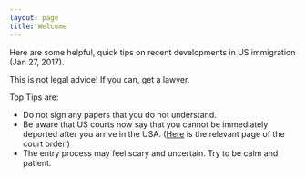 ```yaml
---
layout: page
title: Welcome
---
```


Here are some helpful, quick tips on recent developments in US immigration (Jan 27, 2017).  

This is not legal advice!  If you can, get a lawyer.

Top Tips are:

* Do not sign any papers that you do not understand.
* Be aware that US courts now say that you cannot be immediately deported after you arrive in the USA.  ([Here][page] is the relevant page of the court order.)
* The entry process may feel scary and uncertain.  Try to be calm and patient.  

[page]: orderPage2.png

